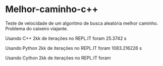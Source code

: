 # Melhor-caminho-c++

Teste de velocidade de um algoritmo de busca aleatória melhor caminho.
Problema do caixeiro viajante.

Usando C++ 2kk de iterações no REPL.IT foram 25.3742 s

Usando Python 2kk de iterações no REPL.IT foram 1083.216226 s

Usando Cython 2kk de iterações no REPL.IT foram 
